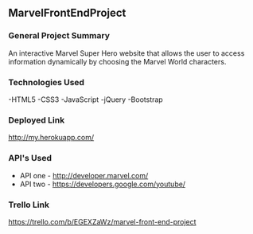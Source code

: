 ## MarvelFrontEndProject

### General Project Summary

An interactive Marvel Super Hero website that allows the user to access information dynamically by choosing the Marvel World characters.


### Technologies Used
-HTML5 -CSS3 -JavaScript -jQuery -Bootstrap 

### Deployed Link
http://my.herokuapp.com/

### API's Used
- API one - http://developer.marvel.com/
- API two - https://developers.google.com/youtube/

### Trello Link
https://trello.com/b/EGEXZaWz/marvel-front-end-project